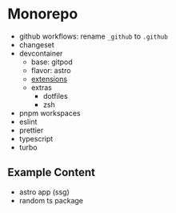 # Monorepo

- github workflows: rename `_github` to `.github`
- changeset
- devcontainer
  - base: gitpod
  - flavor: astro
  - [extensions](.devcontainer/devcontainer.json)
  - extras
    - dotfiles
    - zsh
- pnpm workspaces
- eslint
- prettier
- typescript
- turbo

## Example Content

- astro app (ssg)
- random ts package
